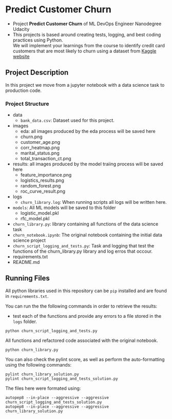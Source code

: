 # Predict Customer Churn

- Project **Predict Customer Churn** of ML DevOps Engineer Nanodegree Udacity
- This projects is based around creating tests, logging, and best coding practices using Python.  
We will implement your learnings from the course to identify credit card customers that are most likely to churn using a dataset from [Kaggle website](https://www.kaggle.com/sakshigoyal7/credit-card-customers/code) 

## Project Description
In this project we move from a jupyter notebook with a data science task to production code. 

### Project Structure
- data
  - `bank_data.csv`: Dataset used for this project. 
- images
  - eda: all images produced by the eda process will be saved here
   - churn.png
   - customer_age.png
   - corr_heatmap.png
   - marital_status.png
   - total_transaction_ct.png
 - results: all images produced by the model traiing process will be saved here
   - feature_importance.png
   - logistics_results.png
   - random_forest.png
   - roc_curve_result.png
- logs
  - `churn_library.log`: When running scripts all logs will be written here.
- `models`: All ML models will be saved to this folder
  - logistic_model.pkl
  - rfc_model.pkl
- `churn_library.py`: library containing all functions of the data science task
- `churn_notebook.ipynb`: The original notebook containing the initial data science project
- `churn_script_logging_and_tests.py`: Task and logging that test the functions of the churn_library.py library and log erros that occour.
- requirements.txt
- README.md


## Running Files
All python libraries used in this repository can be `pip` installed and are found in `requirements.txt`. 

You can run the the following commands in order to retrieve the results:

* test each of the functions and provide any errors to a file stored in the `logs` folder.

```
python churn_script_logging_and_tests.py
```
All functions and refactored code associated with the original notebook.
```
python churn_library.py
```

You can also check the pylint score, as well as perform the auto-formatting using the following commands:

```
pylint churn_library_solution.py
pylint churn_script_logging_and_tests_solution.py
```

The files here were formated using:
```
autopep8 --in-place --aggressive --aggressive churn_script_logging_and_tests_solution.py
autopep8 --in-place --aggressive --aggressive churn_library_solution.py


